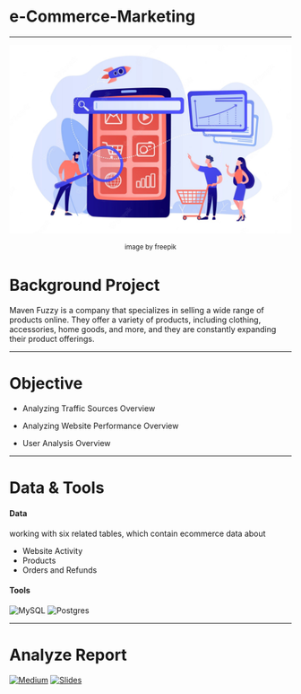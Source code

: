 # e-Commerce-Marketing

---

![Tux, the Linux mascot](/img/ecommerce_ilustration.jpg)

<center><sup>image by freepik</sup></center>

# Background Project

Maven Fuzzy is a company that specializes in selling a wide range of products online. They offer a variety of products, including clothing, accessories, home goods, and more, and they are constantly expanding their product offerings.

---

# Objective

- Analyzing Traffic Sources Overview

- Analyzing Website Performance Overview

- User Analysis Overview

---

# Data & Tools

#### Data

working with six related tables, which contain ecommerce data about

- Website Activity
- Products
- Orders and Refunds

#### Tools

![MySQL](https://img.shields.io/badge/mysql-%2300f.svg?style=for-the-badge&logo=mysql&logoColor=white)
![Postgres](https://img.shields.io/badge/postgres-%23316192.svg?style=for-the-badge&logo=postgresql&logoColor=white)

---

# Analyze Report

[![Medium](https://img.shields.io/badge/Medium-12100E?style=for-the-badge&logo=medium&logoColor=white)](https://nicodemusnaisau.medium.com/maven-fuzzy-factory-e-commerce-database-60d6980dc328)
[![Slides](https://img.shields.io/badge/Google%20Drive-4285F4?style=for-the-badge&logo=googledrive&logoColor=white)](https://drive.google.com/file/d/1fUpKbVYK3qZo5S-fiICZcv2jmfn82JPl/view?usp=sharing)
